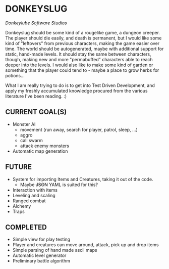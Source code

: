DONKEYSLUG
==========
*Donkeylube Software Studios*

Donkeyslug should be some kind of a rougelike game, a dungeon creeper. The player should die easily, and death is permanent,
but I would like some kind of "leftovers" from previous characters, making the game easier over time. The world
should be autogenerated, maybe with additional support for static, hand-made levels. It should stay the same between
characters, though, making new and more "permabuffed" characters able to reach deeper into the levels. I would also like
to make some kind of garden or something that the player could tend to - maybe a place to grow herbs for potions...

What I am really trying to do is to get into Test Driven Development, and apply my freshly accumulated knowledge
procured from the various literature I've been reading. :)


CURRENT GOAL(S)
---------------
* Monster AI
  - movement (run away, search for player, patrol, sleep, ...)
  - aggro
  - call swarm
  - attack enemy monsters
* Automatic map generation


FUTURE
------
* System for importing Items and Creatures, taking it out of the code.
  - Maybe <del>JSON</del> YAML is suited for this?
* Interaction with items
* Leveling and scaling
* Ranged combat
* Alchemy
* Traps


COMPLETED
---------
* Simple view for play testing
* Player and creatures can move around, attack, pick up and drop items
* Simple parsing of hand made ascii maps
* Automatic level generator 
* Preliminary battle algorithm
